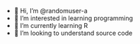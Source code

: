 - 👋 Hi, I’m @randomuser-a
- 👀 I’m interested in learning programming 
- 🌱 I’m currently learning R 
- 💞️ I’m looking to understand source code 

<!---
randomuser-a/randomuser-a is a ✨ special ✨ repository because its `README.md` (this file) appears on your GitHub profile.
You can click the Preview link to take a look at your changes.
--->
